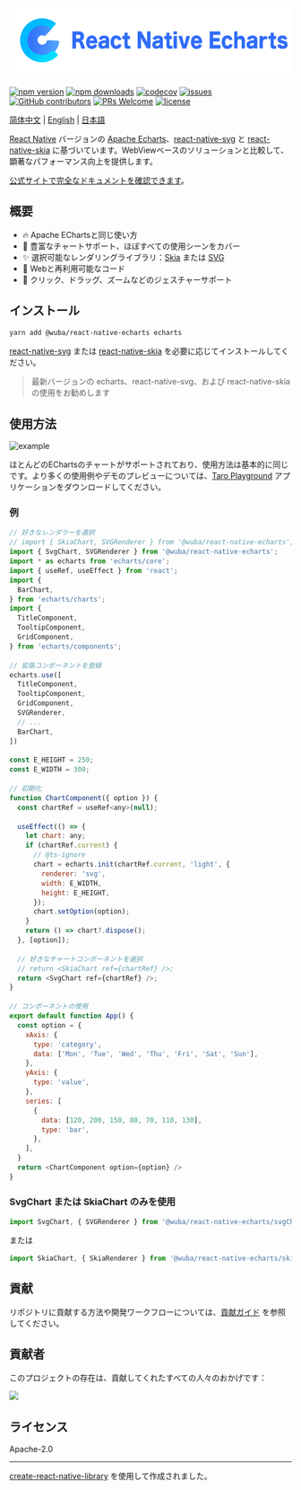 [![](./logo.svg)](https://wuba.github.io/react-native-echarts/)
=

[![npm version](https://img.shields.io/npm/v/@wuba/react-native-echarts.svg?style=flat)](https://www.npmjs.com/package/@wuba/react-native-echarts)
[![npm downloads](https://img.shields.io/npm/dm/@wuba/react-native-echarts)](https://www.npmjs.com/package/@wuba/react-native-echarts)
[![codecov](https://codecov.io/gh/wuba/react-native-echarts/graph/badge.svg?token=BF6LGEXO55)](https://codecov.io/gh/wuba/react-native-echarts)
[![issues](https://img.shields.io/github/issues/wuba/react-native-echarts.svg?style=flat)](https://github.com/wuba/react-native-echarts/issues)
[![GitHub contributors](https://img.shields.io/github/contributors/wuba/react-native-echarts.svg?style=flat)](https://github.com/wuba/react-native-echarts/graphs/contributors)
[![PRs Welcome](https://img.shields.io/badge/PRs-welcome-brightgreen.svg)](https://github.com/wuba/react-native-echarts/pulls)
[![license](https://img.shields.io/github/license/wuba/react-native-echarts.svg?style=flat)](https://github.com/wuba/react-native-echarts/blob/main/LICENSE)

[简体中文](./README_CN.md) | [English](./README.md) | [日本語](./README_JP.md)

[React Native](https://reactnative.dev/) バージョンの [Apache Echarts](https://github.com/apache/echarts)、[react-native-svg](https://github.com/software-mansion/react-native-svg) と [react-native-skia](https://github.com/shopify/react-native-skia) に基づいています。WebViewベースのソリューションと比較して、顕著なパフォーマンス向上を提供します。

[公式サイトで完全なドキュメントを確認できます](https://wuba.github.io/react-native-echarts/zh-Hans/)。

## 概要

* 🔥 Apache EChartsと同じ使い方
* 🎨 豊富なチャートサポート、ほぼすべての使用シーンをカバー
* ✨ 選択可能なレンダリングライブラリ：[Skia](https://github.com/shopify/react-native-skia) または [SVG](https://github.com/software-mansion/react-native-svg)
* 🚀 Webと再利用可能なコード
* 📱 クリック、ドラッグ、ズームなどのジェスチャーサポート

## インストール

```sh
yarn add @wuba/react-native-echarts echarts
```

[react-native-svg](https://github.com/software-mansion/react-native-svg#installation) または [react-native-skia](https://shopify.github.io/react-native-skia/docs/getting-started/installation/) を必要に応じてインストールしてください。

> 最新バージョンの echarts、react-native-svg、および react-native-skia の使用をお勧めします

## 使用方法

![example](https://raw.githubusercontent.com/wuba/react-native-echarts/main/screenshots/example.jpg)

ほとんどのEChartsのチャートがサポートされており、使用方法は基本的に同じです。より多くの使用例やデモのプレビューについては、[Taro Playground](https://github.com/wuba/taro-playground) アプリケーションをダウンロードしてください。

### 例
```js
// 好きなレンダラーを選択
// import { SkiaChart, SVGRenderer } from '@wuba/react-native-echarts';
import { SvgChart, SVGRenderer } from '@wuba/react-native-echarts';
import * as echarts from 'echarts/core';
import { useRef, useEffect } from 'react';
import {
  BarChart,
} from 'echarts/charts';
import {
  TitleComponent,
  TooltipComponent,
  GridComponent,
} from 'echarts/components';

// 拡張コンポーネントを登録
echarts.use([
  TitleComponent,
  TooltipComponent,
  GridComponent,
  SVGRenderer,
  // ...
  BarChart,
])

const E_HEIGHT = 250;
const E_WIDTH = 300;

// 初期化
function ChartComponent({ option }) {
  const chartRef = useRef<any>(null);

  useEffect(() => {
    let chart: any;
    if (chartRef.current) {
      // @ts-ignore
      chart = echarts.init(chartRef.current, 'light', {
        renderer: 'svg',
        width: E_WIDTH,
        height: E_HEIGHT,
      });
      chart.setOption(option);
    }
    return () => chart?.dispose();
  }, [option]);

  // 好きなチャートコンポーネントを選択
  // return <SkiaChart ref={chartRef} />;
  return <SvgChart ref={chartRef} />;
}

// コンポーネントの使用
export default function App() {
  const option = {
    xAxis: {
      type: 'category',
      data: ['Mon', 'Tue', 'Wed', 'Thu', 'Fri', 'Sat', 'Sun'],
    },
    yAxis: {
      type: 'value',
    },
    series: [
      {
        data: [120, 200, 150, 80, 70, 110, 130],
        type: 'bar',
      },
    ],
  }
  return <ChartComponent option={option} />
}
```

### SvgChart または SkiaChart のみを使用
```js
import SvgChart, { SVGRenderer } from '@wuba/react-native-echarts/svgChart';
```
または
```js
import SkiaChart, { SkiaRenderer } from '@wuba/react-native-echarts/skiaChart';
```

## 貢献

リポジトリに貢献する方法や開発ワークフローについては、[貢献ガイド](CONTRIBUTING.md) を参照してください。

## 貢献者

このプロジェクトの存在は、貢献してくれたすべての人々のおかげです：

[![](https://opencollective.com/react-native-echarts/contributors.svg?width=890&showBtn=false)](https://github.com/wuba/react-native-echarts/graphs/contributors)

## ライセンス

Apache-2.0

---

[create-react-native-library](https://github.com/callstack/react-native-builder-bob) を使用して作成されました。
